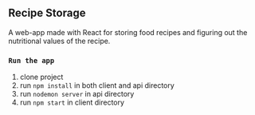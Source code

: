 ## Recipe Storage

A web-app made with React for storing food recipes and figuring out the nutritional values of the recipe.

### `Run the app`

1. clone project
2. run `npm install` in both client and api directory
3. run `nodemon server` in api directory
4. run `npm start` in client directory


